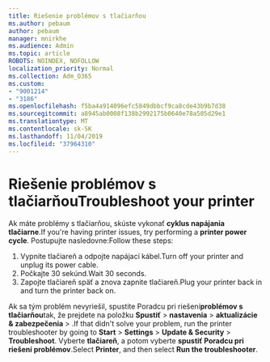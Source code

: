 ```yaml
---
title: Riešenie problémov s tlačiarňou
ms.author: pebaum
author: pebaum
manager: mnirkhe
ms.audience: Admin
ms.topic: article
ROBOTS: NOINDEX, NOFOLLOW
localization_priority: Normal
ms.collection: Adm_O365
ms.custom:
- "9001214"
- "3186"
ms.openlocfilehash: f5ba4a914096efc5849dbbcf9ca8cde43b9b7d38
ms.sourcegitcommit: a8945ab0008f138b2992175b0640e78a505d29e1
ms.translationtype: MT
ms.contentlocale: sk-SK
ms.lasthandoff: 11/04/2019
ms.locfileid: "37964310"
---
```

# <a name="troubleshoot-your-printer"></a><span data-ttu-id="58ac8-102">Riešenie problémov s tlačiarňou</span><span class="sxs-lookup"><span data-stu-id="58ac8-102">Troubleshoot your printer</span></span>

<span data-ttu-id="58ac8-103">Ak máte problémy s tlačiarňou, skúste vykonať **cyklus napájania tlačiarne**.</span><span class="sxs-lookup"><span data-stu-id="58ac8-103">If you're having printer issues, try performing a **printer power cycle**.</span></span> <span data-ttu-id="58ac8-104">Postupujte nasledovne:</span><span class="sxs-lookup"><span data-stu-id="58ac8-104">Follow these steps:</span></span>

1. <span data-ttu-id="58ac8-105">Vypnite tlačiareň a odpojte napájací kábel.</span><span class="sxs-lookup"><span data-stu-id="58ac8-105">Turn off your printer and unplug its power cable.</span></span>
2. <span data-ttu-id="58ac8-106">Počkajte 30 sekúnd.</span><span class="sxs-lookup"><span data-stu-id="58ac8-106">Wait 30 seconds.</span></span>
3. <span data-ttu-id="58ac8-107">Zapojte tlačiareň späť a znova zapnite tlačiareň.</span><span class="sxs-lookup"><span data-stu-id="58ac8-107">Plug your printer back in and turn the printer back on.</span></span>

<span data-ttu-id="58ac8-108">Ak sa tým problém nevyriešil, spustite Poradcu pri riešení**problémov s tlačiarňou**tak, že prejdete na položku **Spustiť** > **nastavenia** > **aktualizácie & zabezpečenia** > .</span><span class="sxs-lookup"><span data-stu-id="58ac8-108">If that didn't solve your problem, run the printer troubleshooter by going to **Start** > **Settings** > **Update & Security** > **Troubleshoot**.</span></span> <span data-ttu-id="58ac8-109">Vyberte **tlačiareň**, a potom vyberte **spustiť Poradcu pri riešení problémov**.</span><span class="sxs-lookup"><span data-stu-id="58ac8-109">Select **Printer**, and then select **Run the troubleshooter**.</span></span>